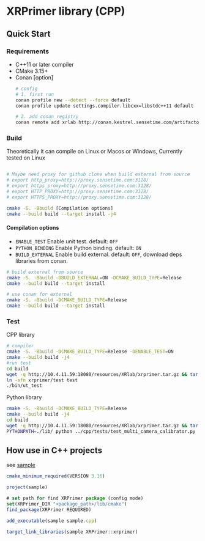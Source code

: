 # XRPrimer library (CPP)


## Quick Start

### Requirements
+ C++11 or later compiler
+ CMake 3.15+
+ Conan [option]
    ``` bash
    # config
    # 1. first run 
    conan profile new --detect --force default 
    conan profile update settings.compiler.libcxx=libstdc++11 default

    # 2. add conan registry
    conan remote add xrlab http://conan.kestrel.sensetime.com/artifactory/api/conan/xrlab

    ```

### Build

Theoretically it can compile on Linux or Macos or Windows, Currently tested on Linux

```bash

# Maybe need proxy for github clone when build external from source
# export http_proxy=http://proxy.sensetime.com:3128/
# export https_proxy=http://proxy.sensetime.com:3128/
# export HTTP_PROXY=http://proxy.sensetime.com:3128/
# export HTTPS_PROXY=http://proxy.sensetime.com:3128/

cmake -S. -Bbuild [Compilation options]
cmake --build build --target install -j4
```

#### Compilation options

+ `ENABLE_TEST` Enable unit test. default: `OFF`
+ `PYTHON_BINDING` Enable Python binding. default: `ON`
+ `BUILD_EXTERNAL` Enable build external. default: `OFF`, download deps libraries from conan.


```bash
# build external from source 
cmake -S. -Bbuild -DBUILD_EXTERNAL=ON -DCMAKE_BUILD_TYPE=Release 
cmake --build build --target install 

# use conan for external
cmake -S. -Bbuild -DCMAKE_BUILD_TYPE=Release 
cmake --build build --target install
```


### Test

CPP library

```bash
# compiler
cmake -S. -Bbuild -DCMAKE_BUILD_TYPE=Release -DENABLE_TEST=ON
cmake --build build -j4
#run test
cd build
wget -q http://10.4.11.59:18080/resources/XRlab/xrprimer.tar.gz && tar -xzf xrprimer.tar.gz && rm xrprimer.tar.gz
ln -sfn xrprimer/test test
./bin/ut_test
```

Python library

```bash
cmake -S. -Bbuild -DCMAKE_BUILD_TYPE=Release
cmake --build build -j4
cd build
wget -q http://10.4.11.59:18080/resources/XRlab/xrprimer.tar.gz && tar -xzf xrprimer.tar.gz && rm xrprimer.tar.gz
PYTHONPATH=./lib/ python ../cpp/tests/test_multi_camera_calibrator.py
```

## How use in C++ projects

see [sample](samples)

```js
cmake_minimum_required(VERSION 3.16)

project(sample)

# set path for find XRPrimer package (config mode)
set(XRPrimer_DIR "<package_path>/lib/cmake")
find_package(XRPrimer REQUIRED)

add_executable(sample sample.cpp)

target_link_libraries(sample XRPrimer::xrprimer)

```

